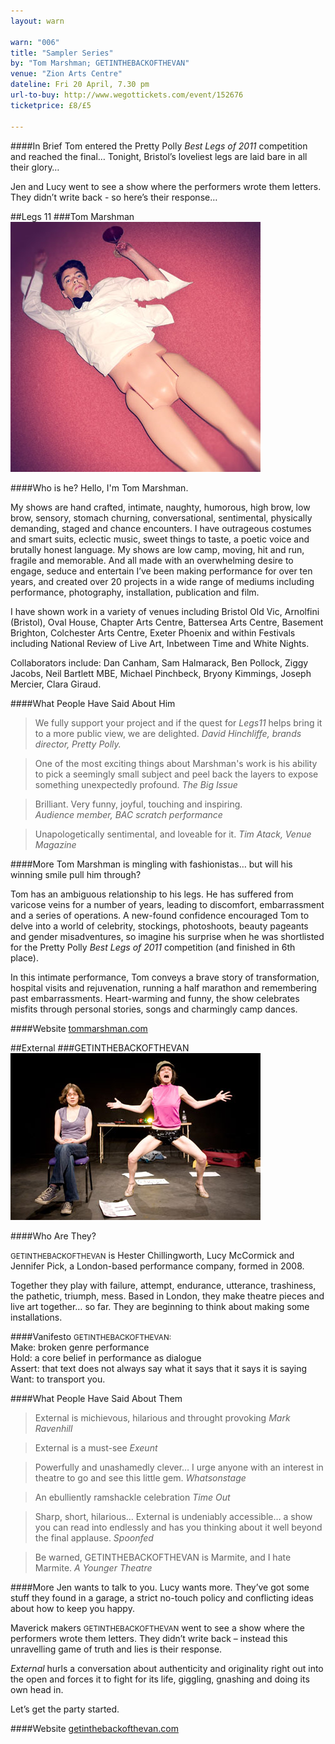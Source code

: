 ```yaml
---
layout: warn

warn: "006"
title: "Sampler Series"
by: "Tom Marshman; GETINTHEBACKOFTHEVAN"
venue: "Zion Arts Centre"
dateline: Fri 20 April, 7.30 pm
url-to-buy: http://www.wegottickets.com/event/152676
ticketprice: £8/£5

---
```

####In Brief
Tom entered the Pretty Polly *Best Legs of 2011* competition and reached the final&hellip; Tonight, Bristol’s loveliest legs are laid bare in all their glory&hellip;

Jen and Lucy went to see a show where the performers wrote them letters. They didn’t write back - so here’s their response&hellip;

##Legs 11
###Tom Marshman
![Tom Marshman](w6tom.jpg)

####Who is he?
Hello, I'm Tom Marshman.

My shows are hand crafted, intimate, naughty, humorous, high brow, low brow, sensory, stomach churning, conversational, sentimental, physically demanding, staged and chance encounters. I have outrageous costumes and smart suits, eclectic music, sweet things to taste, a poetic voice and brutally honest language. My shows are low camp, moving, hit and run, fragile and memorable. And all made with an overwhelming desire to engage, seduce and entertain I’ve been making performance for over ten years, and created over 20 projects in a wide range of mediums including performance, photography, installation, publication and film. 

I have shown work in a variety of venues including Bristol Old Vic, Arnolfini (Bristol), Oval House, Chapter Arts Centre, Battersea Arts Centre, Basement Brighton, Colchester Arts Centre, Exeter Phoenix and within Festivals including National Review of Live Art, Inbetween Time and White Nights.

Collaborators include: Dan Canham, Sam Halmarack, Ben Pollock, Ziggy Jacobs,
Neil Bartlett MBE, Michael Pinchbeck, Bryony Kimmings, Joseph Mercier, Clara Giraud.

####What People Have Said About Him

>We fully support your project and if the quest for *Legs11* helps bring it to a more public view, we are delighted.
*David Hinchliffe, brands director, Pretty Polly.*

>One of the most exciting things about Marshman's work is his ability to pick a seemingly small subject and peel back the layers to expose something unexpectedly profound.
*The Big Issue*

>Brilliant.  Very funny, joyful, touching and inspiring.  
*Audience member, BAC scratch performance*

>Unapologetically sentimental, and loveable for it. 
*Tim Atack, Venue Magazine*


####More
Tom Marshman is mingling with fashionistas&hellip; but will his winning smile pull him through? 

Tom has an ambiguous relationship to his legs. He has suffered from varicose veins for a number of years, leading to discomfort, embarrassment and a series of operations. A new-found confidence encouraged Tom to delve into a world of celebrity, stockings, photoshoots, beauty pageants and gender misadventures, so imagine his surprise when he was shortlisted for the Pretty Polly *Best Legs of 2011* competition (and finished in 6th place).

In this intimate performance, Tom conveys a brave story of transformation, hospital visits and rejuvenation, running a half marathon and remembering past embarrassments. Heart-warming and funny, the show celebrates misfits through personal stories, songs and charmingly camp dances. 

####Website
[tommarshman.com](http://tommarshman.com/)   

##External
###GETINTHEBACKOFTHEVAN
![GETINTHEBACKOFTHEVAN](w6getintheback.jpg)

####Who Are They?
<p><small>GETINTHEBACKOFTHEVAN</small> is Hester Chillingworth, Lucy McCormick and Jennifer Pick, a London-based performance company, formed in 2008.</p>

Together they play with failure, attempt, endurance, utterance, trashiness, the pathetic, triumph, mess.  Based in London, they make theatre pieces and live art together… so far.  They are beginning to think about making some installations.

####Vanifesto
<small>GETINTHEBACKOFTHEVAN:</small>   
Make: broken genre performance  
Hold: a core belief in performance as dialogue      
Assert: that text does not always say what it says that it says it is saying      
Want: to transport you.  

####What People Have Said About Them
>External is michievous, hilarious and throught provoking
*Mark Ravenhill*

>External is a must-see
*Exeunt*

>Powerfully and unashamedly clever&hellip; I urge anyone with an interest in theatre to go and see this little gem.
*Whatsonstage*

>An ebulliently ramshackle celebration
*Time Out*

>Sharp, short, hilarious… External is undeniably accessible… a show you can read into endlessly and has you thinking about it well beyond the final applause.
*Spoonfed*

>Be warned, GETINTHEBACKOFTHEVAN is Marmite, and I hate Marmite.
*A Younger Theatre*

####More
Jen wants to talk to you. Lucy wants more.
They’ve got some stuff they found in a garage, a strict no-touch policy and conflicting ideas about how to keep you happy.

Maverick makers <small>GETINTHEBACKOFTHEVAN</small> went to see a show where the performers wrote them letters. They didn’t write back – instead this unravelling game of truth and lies is their response.

*External* hurls a conversation about authenticity and originality right out into the open and forces it to fight for its life, giggling, gnashing and doing its own head in.

Let’s get the party started.

####Website
[getinthebackofthevan.com](http://www.getinthebackofthevan.com/)



